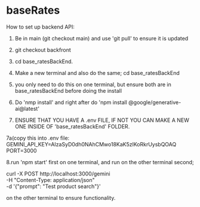 # baseRates

How to set up backend API:

1. Be in main (git checkout main) and use 'git pull' to ensure it is updated

2. git checkout backfront

3. cd base_ratesBackEnd.

4. Make a new terminal and also do the same; cd base_ratesBackEnd

5. you only need to do this on one terminal, but ensure both are in base_ratesBackEnd before doing the install

6. Do 'nmp install' and right after do 'npm install @google/generative-ai@latest'

7. ENSURE THAT YOU HAVE A .env FILE, IF NOT YOU CAN MAKE A NEW ONE INSIDE OF 'base_ratesBackEnd' FOLDER.

7a(copy this into .env file:
GEMINI_API_KEY=AIzaSyD0dh0NAhCMwo18KaK5zlKoRkrUysbQOAQ
PORT=3000

8.run 'npm start' first on one terminal, and run on the other terminal second;

curl -X POST http://localhost:3000/gemini \
  -H "Content-Type: application/json" \
  -d '{"prompt": "Test product search"}'

on the other terminal to ensure functionality.


